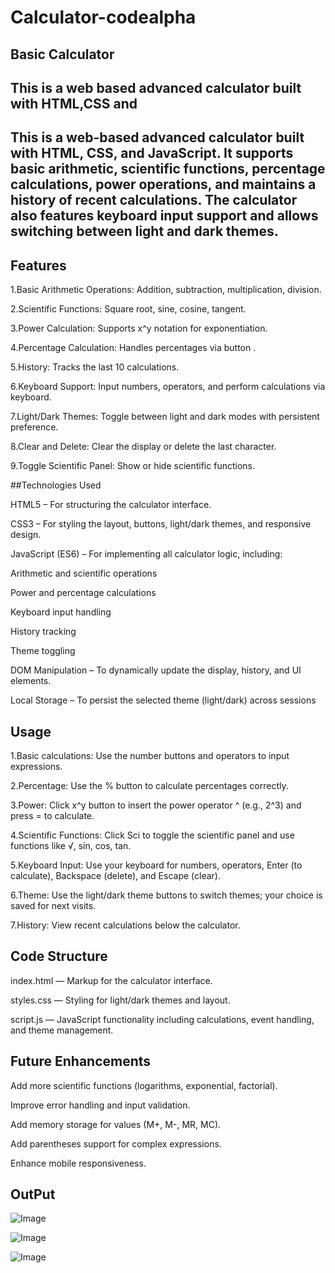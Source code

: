 # Calculator-codealpha

## Basic Calculator
## This is a web based advanced calculator built with HTML,CSS and 

## This is a web-based advanced calculator built with HTML, CSS, and JavaScript. It supports basic arithmetic, scientific functions, percentage calculations, power operations, and maintains a history of recent calculations. The calculator also features keyboard input support and allows switching between light and dark themes.


## Features

1.Basic Arithmetic Operations: Addition, subtraction, multiplication, division.

2.Scientific Functions: Square root, sine, cosine, tangent.

3.Power Calculation: Supports x^y notation for exponentiation.

4.Percentage Calculation: Handles percentages via button .

5.History: Tracks the last 10 calculations.

6.Keyboard Support: Input numbers, operators, and perform calculations via keyboard.

7.Light/Dark Themes: Toggle between light and dark modes with persistent preference.

8.Clear and Delete: Clear the display or delete the last character.

9.Toggle Scientific Panel: Show or hide scientific functions.

##Technologies Used

HTML5 – For structuring the calculator interface.

CSS3 – For styling the layout, buttons, light/dark themes, and responsive design.

JavaScript (ES6) – For implementing all calculator logic, including:

Arithmetic and scientific operations

Power and percentage calculations

Keyboard input handling

History tracking

Theme toggling

DOM Manipulation – To dynamically update the display, history, and UI elements.

Local Storage – To persist the selected theme (light/dark) across sessions

## Usage

1.Basic calculations: Use the number buttons and operators to input expressions.

2.Percentage: Use the % button to calculate percentages correctly.

3.Power: Click x^y button to insert the power operator ^ (e.g., 2^3) and press = to calculate.

4.Scientific Functions: Click Sci to toggle the scientific panel and use functions like √, sin, cos, tan.

5.Keyboard Input: Use your keyboard for numbers, operators, Enter (to calculate), Backspace (delete), and Escape (clear).

6.Theme: Use the light/dark theme buttons to switch themes; your choice is saved for next visits.

7.History: View recent calculations below the calculator.

## Code Structure

index.html — Markup for the calculator interface.

styles.css — Styling for light/dark themes and layout.

script.js — JavaScript functionality including calculations, event handling, and theme management.

## Future Enhancements

Add more scientific functions (logarithms, exponential, factorial).

Improve error handling and input validation.

Add memory storage for values (M+, M-, MR, MC).

Add parentheses support for complex expressions.

Enhance mobile responsiveness.

## OutPut

![Image](https://github.com/user-attachments/assets/50dbb530-58e5-4a16-b701-61e18a4ebad5)


![Image](https://github.com/user-attachments/assets/120c9940-5777-477e-b8cb-1a5062b0b37f)


![Image](https://github.com/user-attachments/assets/51c603e4-5508-40d2-a838-356b17f2cfa0)







